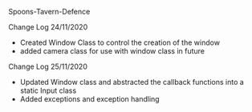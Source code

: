 Spoons-Tavern-Defence

Change Log 24/11/2020

 - Created Window Class to control the creation of the window
 - added camera class for use with window class in future
 
Change Log 25/11/2020

 - Updated Window class and abstracted the callback functions into a static Input class
 - Added exceptions and exception handling
